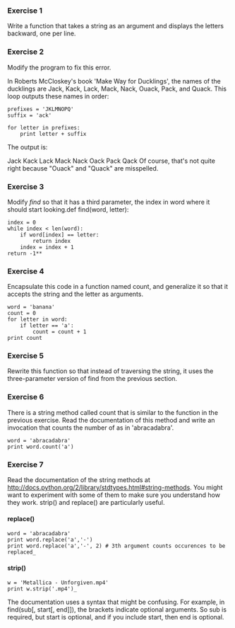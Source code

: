 ### Exercise 1
Write a function that takes a string as an argument and displays the letters
backward, one per line.

### Exercise 2
Modify the program to fix this error.

In Roberts McCloskey's book 'Make Way for Ducklings', the names of the ducklings
are Jack, Kack, Lack, Mack, Nack, Ouack, Pack, and Quack. This loop outputs
these names in order:

```
prefixes = 'JKLMNOPQ'
suffix = 'ack'

for letter in prefixes:
    print letter + suffix
```

The output is:

Jack
Kack
Lack
Mack
Nack
Oack
Pack
Qack
Of course, that's not quite right because "Ouack" and "Quack" are misspelled.

### Exercise 3
Modify _find_ so that it has a third parameter, the index in word
where it should start looking.def find(word, letter):

```
index = 0
while index < len(word):
    if word[index] == letter:
        return index
    index = index + 1
return -1**
```

### Exercise 4
Encapsulate this code in a function named count, and generalize
it so that it accepts the string and the letter as arguments.

```
word = 'banana'
count = 0
for letter in word:
    if letter == 'a':
        count = count + 1
print count
```

### Exercise 5
Rewrite this function so that instead of traversing the string,
it uses the three-parameter version of find from the previous section.

### Exercise 6
There is a string method called count that is similar to the function
in the previous exercise. Read the documentation of this method and
write an invocation that counts the number of as in 'abracadabra'.

```
word = 'abracadabra'
print word.count('a')
```

### Exercise 7
Read the documentation of the string methods at
http://docs.python.org/2/library/stdtypes.html#string-methods.
You might want to experiment with some of them to make sure you understand
how they work. strip() and replace() are particularly useful.

#### replace()

```
word = 'abracadabra'
print word.replace('a','-')
print word.replace('a','-', 2) # 3th argument counts occurences to be replaced_
```

#### strip()

```
w = 'Metallica - Unforgiven.mp4'
print w.strip('.mp4')_
```

The documentation uses a syntax that might be confusing.
For example, in find(sub[, start[, end]]), the brackets indicate optional
arguments. So sub is required, but start is optional, and if you include
start, then end is optional.
